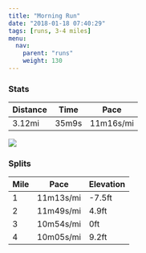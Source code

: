 ```yaml
---
title: "Morning Run"
date: "2018-01-18 07:40:29"
tags: [runs, 3-4 miles]
menu:
  nav:
    parent: "runs"
    weight: 130
---
```


### Stats

| Distance | Time | Pace |
|----------|------|------|
|3.12mi|35m9s|11m16s/mi|

<img src='https://maps.googleapis.com/maps/api/staticmap?maptype=roadmap&path=enc:{rkeI|twL~LzAgAdCz@`GzDdPhJvQhBjQnErHtGhCpN~YbKhr@kHif@yFkU}JkQsDUqEiGkDoMOiGsJqMsFk\|AuBqEfA&key=AIzaSyC1MId7bFpkLXNAaYhBSTb8jLyiSqzbDtM&size=800x800&markers=color:yellow|label:S|53.47646,-2.25631&markers=color:green|label:F|53.475350000000006,-2.2570200000000002'>

### Splits

| Mile | Pace | Elevation |
|------|------|-----------|
|1|11m13s/mi|-7.5ft|
|2|11m49s/mi|4.9ft|
|3|10m54s/mi|0ft|
|4|10m05s/mi|9.2ft|
